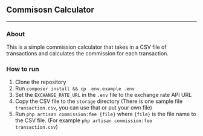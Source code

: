 ## Commisosn Calculator

_____

### About
This is a simple commission calculator that takes in a CSV file of transactions and calculates the commission for each transaction.


### How to run
1. Clone the repository
2. Run `composer install && cp .env.example .env`
3. Set the `EXCHANGE_RATE_URL` in the `.env` file to the exchange rate API URL 
4. Copy the CSV file to the `storage` directory (There is one sample file `transaction.csv`, you can use that or put your own file)
5. Run `php artisan commission:fee {file}` where `{file}` is the file name to the CSV file. 
(For example `php artisan commission:fee transaction.csv`)

